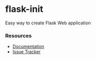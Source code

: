 # flask-init
Easy way to create Flask Web application

### Resources


- [Documentation](http://flaskinit.readthedocs.org)
- [Issue Tracker](http://github.com/rajasimon/flask-init/issues)
